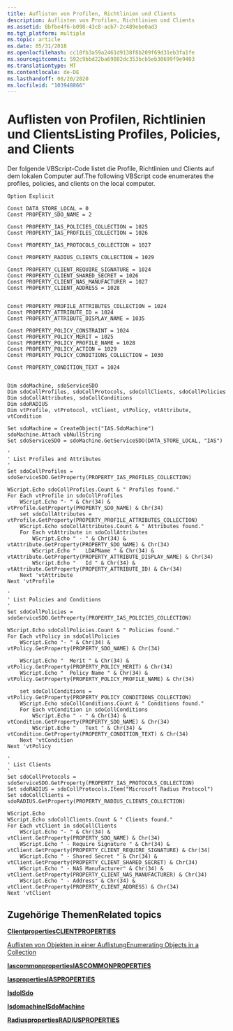 ```yaml
---
title: Auflisten von Profilen, Richtlinien und Clients
description: Auflisten von Profilen, Richtlinien und Clients
ms.assetid: 8bfbe4f6-b098-43c8-acb7-2c489ebe0ad3
ms.tgt_platform: multiple
ms.topic: article
ms.date: 05/31/2018
ms.openlocfilehash: cc10fb3a59a2461d9138f8b209f69d31eb3fa1fe
ms.sourcegitcommit: 592c9bbd22ba69802dc353bcb5eb30699f9e9403
ms.translationtype: MT
ms.contentlocale: de-DE
ms.lasthandoff: 08/20/2020
ms.locfileid: "103948866"
---
```

# <a name="listing-profiles-policies-and-clients"></a><span data-ttu-id="ad63e-103">Auflisten von Profilen, Richtlinien und Clients</span><span class="sxs-lookup"><span data-stu-id="ad63e-103">Listing Profiles, Policies, and Clients</span></span>

<span data-ttu-id="ad63e-104">Der folgende VBScript-Code listet die Profile, Richtlinien und Clients auf dem lokalen Computer auf.</span><span class="sxs-lookup"><span data-stu-id="ad63e-104">The following VBScript code enumerates the profiles, policies, and clients on the local computer.</span></span>


```VB
Option Explicit

Const DATA_STORE_LOCAL = 0
Const PROPERTY_SDO_NAME = 2

Const PROPERTY_IAS_POLICIES_COLLECTION = 1025
Const PROPERTY_IAS_PROFILES_COLLECTION = 1026

Const PROPERTY_IAS_PROTOCOLS_COLLECTION = 1027

Const PROPERTY_RADIUS_CLIENTS_COLLECTION = 1029

Const PROPERTY_CLIENT_REQUIRE_SIGNATURE = 1024 
Const PROPERTY_CLIENT_SHARED_SECRET = 1026 
Const PROPERTY_CLIENT_NAS_MANUFACTURER = 1027 
Const PROPERTY_CLIENT_ADDRESS = 1028 


Const PROPERTY_PROFILE_ATTRIBUTES_COLLECTION = 1024
Const PROPERTY_ATTRIBUTE_ID = 1024
Const PROPERTY_ATTRIBUTE_DISPLAY_NAME = 1035

Const PROPERTY_POLICY_CONSTRAINT = 1024
Const PROPERTY_POLICY_MERIT = 1025 
Const PROPERTY_POLICY_PROFILE_NAME = 1028 
Const PROPERTY_POLICY_ACTION = 1029
Const PROPERTY_POLICY_CONDITIONS_COLLECTION = 1030

Const PROPERTY_CONDITION_TEXT = 1024


Dim sdoMachine, sdoServiceSDO
Dim sdoCollProfiles, sdoCollProtocols, sdoCollClients, sdoCollPolicies
Dim sdoCollAttributes, sdoCollConditions
Dim sdoRADIUS
Dim vtProfile, vtProtocol, vtClient, vtPolicy, vtAttribute, vtCondition

Set sdoMachine = CreateObject("IAS.SdoMachine")
sdoMachine.Attach vbNullString
Set sdoServiceSDO = sdoMachine.GetServiceSDO(DATA_STORE_LOCAL, "IAS")

'
' List Profiles and Attributes
'
Set sdoCollProfiles = sdoServiceSDO.GetProperty(PROPERTY_IAS_PROFILES_COLLECTION)

WScript.Echo sdoCollProfiles.Count & " Profiles found."
For Each vtProfile in sdoCollProfiles
    WScript.Echo "- " & Chr(34) & vtProfile.GetProperty(PROPERTY_SDO_NAME) & Chr(34)
    set sdoCollAttributes = vtProfile.GetProperty(PROPERTY_PROFILE_ATTRIBUTES_COLLECTION)
    WScript.Echo sdoCollAttributes.Count & " Attributes found."
    For Each vtAttribute in sdoCollAttributes
        WScript.Echo " - " & Chr(34) & vtAttribute.GetProperty(PROPERTY_SDO_NAME) & Chr(34)
        WScript.Echo "   LDAPName " & Chr(34) & vtAttribute.GetProperty(PROPERTY_ATTRIBUTE_DISPLAY_NAME) & Chr(34)
        WScript.Echo "   Id " & Chr(34) & vtAttribute.GetProperty(PROPERTY_ATTRIBUTE_ID) & Chr(34)
    Next 'vtAttribute
Next 'vtProfile

'
' List Policies and Conditions
'
Set sdoCollPolicies = sdoServiceSDO.GetProperty(PROPERTY_IAS_POLICIES_COLLECTION)

WScript.Echo sdoCollPolicies.Count & " Policies found."
For Each vtPolicy in sdoCollPolicies
    WScript.Echo "- " & Chr(34) & vtPolicy.GetProperty(PROPERTY_SDO_NAME) & Chr(34)

    WScript.Echo "  Merit " & Chr(34) & vtPolicy.GetProperty(PROPERTY_POLICY_MERIT) & Chr(34)
    WScript.Echo "  Policy Name " & Chr(34) & vtPolicy.GetProperty(PROPERTY_POLICY_PROFILE_NAME) & Chr(34)

    set sdoCollConditions = vtPolicy.GetProperty(PROPERTY_POLICY_CONDITIONS_COLLECTION)
    WScript.Echo sdoCollConditions.Count & " Conditions found."
    For Each vtCondition in sdoCollConditions
        WScript.Echo " - " & Chr(34) & vtCondition.GetProperty(PROPERTY_SDO_NAME) & Chr(34)
        WScript.Echo "   Text " & Chr(34) & vtCondition.GetProperty(PROPERTY_CONDITION_TEXT) & Chr(34)
    Next 'vtCondition
Next 'vtPolicy 

'
' List Clients
'
Set sdoCollProtocols = sdoServiceSDO.GetProperty(PROPERTY_IAS_PROTOCOLS_COLLECTION)
Set sdoRADIUS = sdoCollProtocols.Item("Microsoft Radius Protocol")
Set sdoCollClients = sdoRADIUS.GetProperty(PROPERTY_RADIUS_CLIENTS_COLLECTION)

WScript.Echo 
WScript.Echo sdoCollClients.Count & " Clients found."
For Each vtClient in sdoCollClients
    WScript.Echo "- " & Chr(34) & vtClient.GetProperty(PROPERTY_SDO_NAME) & Chr(34)
    WScript.Echo " - Require Signature " & Chr(34) & vtClient.GetProperty(PROPERTY_CLIENT_REQUIRE_SIGNATURE) & Chr(34)
    WScript.Echo " - Shared Secret " & Chr(34) & vtClient.GetProperty(PROPERTY_CLIENT_SHARED_SECRET) & Chr(34)
    WScript.Echo " - NAS Manufacturer" & Chr(34) & vtClient.GetProperty(PROPERTY_CLIENT_NAS_MANUFACTURER) & Chr(34)
    WScript.Echo " - Address" & Chr(34) & vtClient.GetProperty(PROPERTY_CLIENT_ADDRESS) & Chr(34)
Next 'vtClient
```



## <a name="related-topics"></a><span data-ttu-id="ad63e-105">Zugehörige Themen</span><span class="sxs-lookup"><span data-stu-id="ad63e-105">Related topics</span></span>

<dl> <dt>

[<span data-ttu-id="ad63e-106">**Clientproperties**</span><span class="sxs-lookup"><span data-stu-id="ad63e-106">**CLIENTPROPERTIES**</span></span>](/windows/desktop/api/sdoias/ne-sdoias-clientproperties)
</dt> <dt>

[<span data-ttu-id="ad63e-107">Auflisten von Objekten in einer Auflistung</span><span class="sxs-lookup"><span data-stu-id="ad63e-107">Enumerating Objects in a Collection</span></span>](/windows/desktop/Nps/sdo-enumerating-objects-in-a-collection)
</dt> <dt>

[<span data-ttu-id="ad63e-108">**Iascommonproperties**</span><span class="sxs-lookup"><span data-stu-id="ad63e-108">**IASCOMMONPROPERTIES**</span></span>](/windows/desktop/api/sdoias/ne-sdoias-iascommonproperties)
</dt> <dt>

[<span data-ttu-id="ad63e-109">**Iasproperties**</span><span class="sxs-lookup"><span data-stu-id="ad63e-109">**IASPROPERTIES**</span></span>](/windows/desktop/api/sdoias/ne-sdoias-iasproperties)
</dt> <dt>

[<span data-ttu-id="ad63e-110">**Isdo**</span><span class="sxs-lookup"><span data-stu-id="ad63e-110">**ISdo**</span></span>](/windows/desktop/api/sdoias/nn-sdoias-isdo)
</dt> <dt>

[<span data-ttu-id="ad63e-111">**Isdomachine**</span><span class="sxs-lookup"><span data-stu-id="ad63e-111">**ISdoMachine**</span></span>](/windows/desktop/api/sdoias/nn-sdoias-isdomachine)
</dt> <dt>

[<span data-ttu-id="ad63e-112">**Radiusproperties**</span><span class="sxs-lookup"><span data-stu-id="ad63e-112">**RADIUSPROPERTIES**</span></span>](/windows/desktop/api/sdoias/ne-sdoias-radiusproperties)
</dt> </dl>

 

 